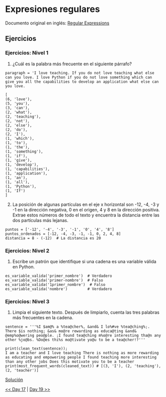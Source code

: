 # Expresiones regulares

Documento original en inglés: [Regular Expressions](https://github.com/Asabeneh/30-Days-Of-Python/blob/master/18_Day_Regular_expressions/18_regular_expressions.md)

## Ejercicios

### Ejercicios: Nivel 1

1. ¿Cuál es la palabra más frecuente en el siguiente párrafo?

```
paragraph = 'I love teaching. If you do not love teaching what else can you love. I love Python if you do not love something which can give you all the capabilities to develop an application what else can you love.
```

```
[
(6, 'love'),
(5, 'you'),
(3, 'can'),
(2, 'what'),
(2, 'teaching'),
(2, 'not'),
(2, 'else'),
(2, 'do'),
(2, 'I'),
(1, 'which'),
(1, 'to'),
(1, 'the'),
(1, 'something'),
(1, 'if'),
(1, 'give'),
(1, 'develop'),
(1, 'capabilities'),
(1, 'application'),
(1, 'an'),
(1, 'all'),
(1, 'Python'),
(1, 'If')
]
```

2. La posición de algunas partículas en el eje x horizontal son -12, -4, -3 y -1 en la dirección negativa, 0 en el origen, 4 y 8 en la dirección positiva. Extrae estos números de todo el texto y encuentra la distancia entre las dos partículas más lejanas.

```
puntos = ['-12', '-4', '-3', '-1', '0', '4', '8']
puntos_ordenados = [-12, -4, -3, -1, -1, 0, 2, 4, 8]
distancia = 8 - (-12)  # La distancia es 20
```


### Ejercicios: Nivel 2

1. Escribe un patrón que identifique si una cadena es una variable válida en Python.

```
es_variable_valida('primer_nombre')  # Verdadero
es_variable_valida('primer-nombre')  # Falso
es_variable_valida('1primer_nombre')  # Falso
es_variable_valida('nombre')         # Verdadero
```

### Ejercicios: Nivel 3

1. Limpia el siguiente texto. Después de limpiarlo, cuenta las tres palabras más frecuentes en la cadena.
```
sentence = '''%I $am@% a %tea@cher%, &and& I lo%#ve %tea@ching%;. There $is nothing; &as& mo@re rewarding as educa@ting &and& @emp%o@wering peo@ple. ;I found tea@ching m%o@re interesting tha@n any other %jo@bs. %Do@es thi%s mo@tivate yo@u to be a tea@cher!?'''

print(clean_text(sentence));
I am a teacher and I love teaching There is nothing as more rewarding as educating and empowering people I found teaching more interesting than any other jobs Does this motivate you to be a teacher
print(most_frequent_words(cleaned_text)) # [(3, 'I'), (2, 'teaching'), (2, 'teacher')]
```
[Solución](01_regex.py)

[<< Day 17](../17_Manejo_de_excepciones/README.md) | [Day 19 >>](../19_Manipulación_de_archivos/README.md)
